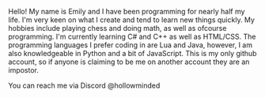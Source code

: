 Hello! My name is Emily and I have been programming for nearly half my life. I'm very keen on what I create and tend to learn new things quickly.
My hobbies include playing chess and doing math, as well as ofcourse programming.
I'm currently learning C# and C++ as well as HTML/CSS.
The programming languages I prefer coding in are Lua and Java, however, I am also knowledgeable in Python and a bit of JavaScript.
This is my only github account, so if anyone is claiming to be me on another account they are an impostor.

You can reach me via Discord @hollowminded
